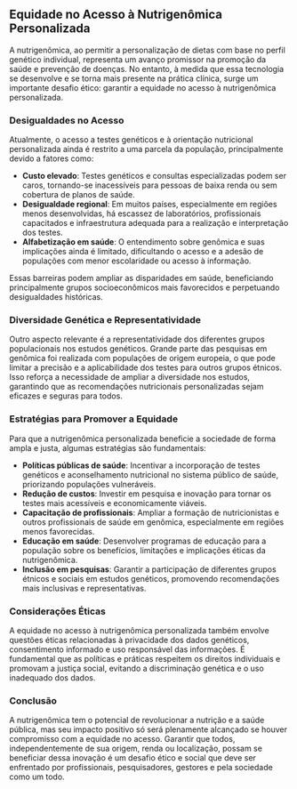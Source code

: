 
## Equidade no Acesso à Nutrigenômica Personalizada

A nutrigenômica, ao permitir a personalização de dietas com base no perfil genético individual, representa um avanço promissor na promoção da saúde e prevenção de doenças. No entanto, à medida que essa tecnologia se desenvolve e se torna mais presente na prática clínica, surge um importante desafio ético: garantir a equidade no acesso à nutrigenômica personalizada.

### Desigualdades no Acesso

Atualmente, o acesso a testes genéticos e à orientação nutricional personalizada ainda é restrito a uma parcela da população, principalmente devido a fatores como:

- **Custo elevado**: Testes genéticos e consultas especializadas podem ser caros, tornando-se inacessíveis para pessoas de baixa renda ou sem cobertura de planos de saúde.
- **Desigualdade regional**: Em muitos países, especialmente em regiões menos desenvolvidas, há escassez de laboratórios, profissionais capacitados e infraestrutura adequada para a realização e interpretação dos testes.
- **Alfabetização em saúde**: O entendimento sobre genômica e suas implicações ainda é limitado, dificultando o acesso e a adesão de populações com menor escolaridade ou acesso à informação.

Essas barreiras podem ampliar as disparidades em saúde, beneficiando principalmente grupos socioeconômicos mais favorecidos e perpetuando desigualdades históricas.

### Diversidade Genética e Representatividade

Outro aspecto relevante é a representatividade dos diferentes grupos populacionais nos estudos genéticos. Grande parte das pesquisas em genômica foi realizada com populações de origem europeia, o que pode limitar a precisão e a aplicabilidade dos testes para outros grupos étnicos. Isso reforça a necessidade de ampliar a diversidade nos estudos, garantindo que as recomendações nutricionais personalizadas sejam eficazes e seguras para todos.

### Estratégias para Promover a Equidade

Para que a nutrigenômica personalizada beneficie a sociedade de forma ampla e justa, algumas estratégias são fundamentais:

- **Políticas públicas de saúde**: Incentivar a incorporação de testes genéticos e aconselhamento nutricional no sistema público de saúde, priorizando populações vulneráveis.
- **Redução de custos**: Investir em pesquisa e inovação para tornar os testes mais acessíveis e economicamente viáveis.
- **Capacitação de profissionais**: Ampliar a formação de nutricionistas e outros profissionais de saúde em genômica, especialmente em regiões menos favorecidas.
- **Educação em saúde**: Desenvolver programas de educação para a população sobre os benefícios, limitações e implicações éticas da nutrigenômica.
- **Inclusão em pesquisas**: Garantir a participação de diferentes grupos étnicos e sociais em estudos genéticos, promovendo recomendações mais inclusivas e representativas.

### Considerações Éticas

A equidade no acesso à nutrigenômica personalizada também envolve questões éticas relacionadas à privacidade dos dados genéticos, consentimento informado e uso responsável das informações. É fundamental que as políticas e práticas respeitem os direitos individuais e promovam a justiça social, evitando a discriminação genética e o uso inadequado dos dados.

### Conclusão

A nutrigenômica tem o potencial de revolucionar a nutrição e a saúde pública, mas seu impacto positivo só será plenamente alcançado se houver compromisso com a equidade no acesso. Garantir que todos, independentemente de sua origem, renda ou localização, possam se beneficiar dessa inovação é um desafio ético e social que deve ser enfrentado por profissionais, pesquisadores, gestores e pela sociedade como um todo.
```
